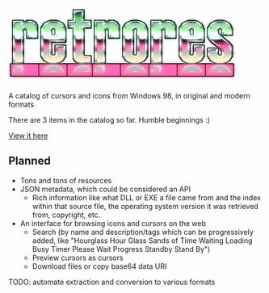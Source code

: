 # [![Retrores](docs/assets/retrores-green-pink-glowy.png)](https://1j01.github.io/retrores)
A catalog of cursors and icons from Windows 98, in original and modern formats

There are 3 items in the catalog so far. Humble beginnings :)

[View it here](https://1j01.github.io/retrores)

## Planned

* Tons and tons of resources
* JSON metadata, which could be considered an API
	* Rich information like what DLL or EXE a file came from and the index within that source file, the operating system version it was retrieved from, copyright, etc.
* An interface for browsing icons and cursors on the web
	* Search (by name and description/tags which can be progressively added, like 
	"Hourglass Hour Glass Sands of Time Waiting Loading Busy Timer Please Wait Progress Standby Stand By")
	* Preview cursors as cursors
	* Download files or copy base64 data URI

TODO: automate extraction and conversion to various formats
